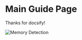 # Main Guide Page

Thanks for docsify!

![Memory Detection]('https://Hyinlish.github.io/OS/MemoryDetection')
